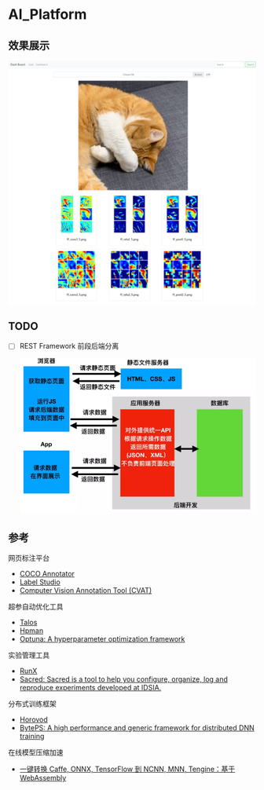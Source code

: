 

# AI_Platform

## 效果展示

![New](image/New.png)



## TODO

- [ ] REST Framework 前段后端分离

  

  ![img](image/15578594-303e6009721ae5a1.png)



## 参考

网页标注平台

* [COCO Annotator](https://github.com/jsbroks/coco-annotator)
* [Label Studio](https://github.com/heartexlabs/label-studio)
* [Computer Vision Annotation Tool (CVAT)](https://github.com/opencv/cvat)

超参自动优化工具

* [Talos](https://github.com/autonomio/talos)
* [Hpman](https://github.com/megvii-research/hpman)
* [Optuna: A hyperparameter optimization framework](https://github.com/optuna/optuna)

实验管理工具

* [RunX](https://github.com/NVIDIA/runx)
* [Sacred: Sacred is a tool to help you configure, organize, log and reproduce experiments developed at IDSIA.](https://github.com/IDSIA/sacred)

分布式训练框架

* [Horovod](https://github.com/horovod/horovod)
* [BytePS: A high performance and generic framework for distributed DNN training](https://github.com/bytedance/byteps)

在线模型压缩加速

* [一键转换 Caffe, ONNX, TensorFlow 到 NCNN, MNN, Tengine：基于WebAssembly](https://convertmodel.com/)